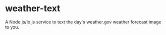 # weather-text

A Node.js/io.js service to text the day's weather.gov weather forecast image to you.
